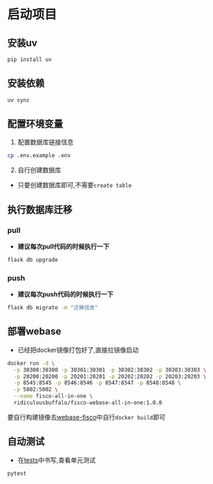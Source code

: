 # 启动项目

## 安装uv

```bash
pip install uv 
```

## 安装依赖

```bash
uv sync 
```

## 配置环境变量

1. 配置数据库链接信息

```bash
cp .env.example .env
```

2. 自行创建数据库

- 只要创建数据库即可,不需要`create table`

## 执行数据库迁移
### pull
- **建议每次pull代码的时候执行一下**

```bash
flask db upgrade 
```
### push
- **建议每次push代码的时候执行一下**

```bash
flask db migrate -m "迁移信息" 
```
## 部署webase

- 已经把docker镜像打包好了,直接拉镜像启动

```bash
docker run -d \
  -p 30300:30300 -p 30301:30301 -p 30302:30302 -p 30303:30303 \
  -p 20200:20200 -p 20201:20201 -p 20202:20202 -p 20203:20203 \
  -p 8545:8545 -p 8546:8546 -p 8547:8547 -p 8548:8548 \
  -p 5002:5002 \
  --name fisco-all-in-one \
  ridiculousbuffalo/fisco-webase-all-in-one:1.0.0
```

要自行构建镜像去[webase-fisco](docker%2Fmiddleware%2Fwebase-fisco)中自行`docker build`即可

## 自动测试

- 在[tests](tests)中书写,查看单元测试
```bash
pytest 
```